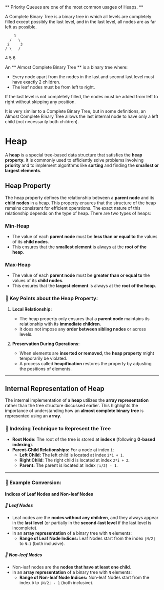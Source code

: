 ** Priority Queues are one of the most common usages of Heaps. **

A Complete Binary Tree is a binary tree in which all levels are completely filled except possibly the last level, and in the last level, all nodes are as far left as possible.

        1
      /   \
     2     3
    / \   /
   4   5 6

An ** Almost Complete Binary Tree ** is a binary tree where:

- Every node apart from the nodes in the last and second last level must have exactly 2 children.
- The leaf nodes must be from left to right.

If the last level is not completely filled, the nodes must be added from left to right without skipping any position.

It is very similar to a Complete Binary Tree, but in some definitions, an Almost Complete Binary Tree allows the last internal node to have only a left child (not necessarily both children).
# Heap

A **heap** is a special tree-based data structure that satisfies the **heap property**. It is commonly used to efficiently solve problems involving **priority** and to implement algorithms like **sorting** and finding the **smallest or largest elements**.

## Heap Property

The heap property defines the relationship between a **parent node** and its **child nodes** in a heap. This property ensures that the structure of the heap remains consistent for efficient operations. The exact nature of this relationship depends on the type of heap. There are two types of heaps:

### Min-Heap
- The value of each **parent node** must be **less than or equal to** the values of its **child nodes**.
- This ensures that the **smallest element** is always at the **root of the heap**.

### Max-Heap
- The value of each **parent node** must be **greater than or equal to** the values of its **child nodes**.
- This ensures that the **largest element** is always at the **root of the heap**.

### 🔹 Key Points about the Heap Property:

1. **Local Relationship:**
   - The heap property only ensures that a **parent node** maintains its relationship with its **immediate children**.
   - It does not impose any **order between sibling nodes** or across levels.

2. **Preservation During Operations:**
   - When elements are **inserted or removed**, the **heap property** might temporarily be violated.
   - A process called **heapification** restores the property by adjusting the positions of elements.

---

## Internal Representation of Heap

The internal implementation of a **heap** utilizes the **array representation** rather than the tree structure discussed earlier. This highlights the importance of understanding how an **almost complete binary tree** is represented using an **array**.

### 📌 Indexing Technique to Represent the Tree

- **Root Node:** The root of the tree is stored at **index `0`** (following **0-based indexing**).
- **Parent-Child Relationships:** For a node at index `i`:
  - **Left Child:** The left child is located at index `2*i + 1`.
  - **Right Child:** The right child is located at index `2*i + 2`.
  - **Parent:** The parent is located at index `⌈i/2⌉ - 1`.

---

### 📌 Example Conversion:

#### Indices of **Leaf Nodes** and **Non-leaf Nodes**

##### 🍃 Leaf Nodes
- Leaf nodes are the **nodes without any children**, and they always appear in the **last level** (or partially in the **second-last level** if the last level is incomplete).
- In an **array representation** of a binary tree with `N` elements:
  - **Range of Leaf Node Indices:** Leaf Nodes start from the index `⌊N/2⌋` to `N-1` (both inclusive).

##### 🌳 Non-leaf Nodes
- Non-leaf nodes are the **nodes that have at least one child**.
- In an **array representation** of a binary tree with `N` elements:
  - **Range of Non-leaf Node Indices:** Non-leaf Nodes start from the index `0` to `⌊N/2⌋ - 1` (both inclusive).


